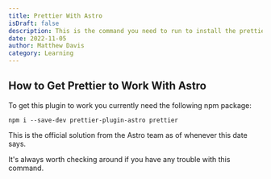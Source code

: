 ```yaml
---
title: Prettier With Astro
isDraft: false
description: This is the command you need to run to install the prettier plugin for astro.
date: 2022-11-05
author: Matthew Davis
category: Learning
---
```


## How to Get Prettier to Work With Astro

To get this plugin to work you currently need the following npm package:

`npm i --save-dev prettier-plugin-astro prettier`

This is the official solution from the Astro team as of whenever this date says.

It's always worth checking around if you have any trouble with this command.
